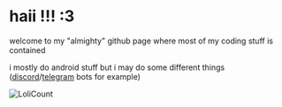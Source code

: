 # haii !!! :3
welcome to my "almighty" github page where most of my coding stuff is contained

i mostly do android stuff but i may do some different things ([discord](https://github.com/redoverflow/scenario-bot-discord)/[telegram](https://github.com/redoverflow/spotify-status-telegram-bot) bots for example)

![LoliCount](https://count.getloli.com/get/@redoverflow?theme=rule34)
